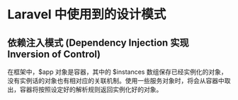 # Laravel 中使用到的设计模式

## 依赖注入模式 (Dependency Injection 实现 Inversion of Control)

在框架中，$app 对象是容器，其中的 $instances 数组保存已经实例化的对象，没有实例话的对象也有相对应的关联机制。使用一些服务对象时，将会从容器中取出，容器将按照设定好的解析规则返回实例化好的对象。
